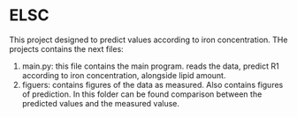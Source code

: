 # ELSC
This project designed to predict values according to iron concentration.
THe projects contains the next files:
1. main.py: this file contains the main program. reads the data, predict R1 according to iron concentration, alongside lipid amount. 
2. figuers: contains figures of the data as measured. Also contains figures of prediction.
In this folder can be found comparison between the predicted values and the measured valuse.  
